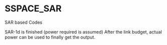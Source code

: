 # SSPACE_SAR
SAR based Codes 

SAR-1d is finished (power required is assumed)
After the link budget, actual power can be used to finally get the output.
